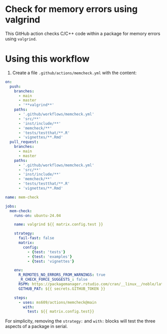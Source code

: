 # Check for memory errors using valgrind

This GitHub action checks C/C++ code within a package for memory errors using
`valgrind`.

# Using this workflow

<!--1. Add a line to your package's `DESCRIPTION` file reading

`Config/Needs/website: pkgdown`

Add any other packages required to build the website, separating by commas.
-->
1. Create a file `.github/actions/memcheck.yml` with the content:

```yml
on:
  push:
    branches:
      - main
      - master
      - '**valgrind**'
    paths:
      - '.github/workflows/memcheck.yml'
      - 'src/**'
      - 'inst/include/**'
      - 'memcheck/**'
      - 'tests/testthat/**.R'
      - 'vignettes/**.Rmd'
  pull_request:
    branches:
      - main
      - master
    paths:
      - '.github/workflows/memcheck.yml'
      - 'src/**'
      - 'inst/include/**'
      - 'memcheck/**'
      - 'tests/testthat/**.R'
      - 'vignettes/**.Rmd'

name: mem-check

jobs:
  mem-check:
    runs-on: ubuntu-24.04

    name: valgrind ${{ matrix.config.test }}

    strategy:
      fail-fast: false
      matrix:
        config:
          - {test: 'tests'}
          - {test: 'examples'}
          - {test: 'vignettes'}

    env:
      R_REMOTES_NO_ERRORS_FROM_WARNINGS: true
      _R_CHECK_FORCE_SUGGESTS_: false
      RSPM: https://packagemanager.rstudio.com/cran/__linux__/noble/latest
      GITHUB_PAT: ${{ secrets.GITHUB_TOKEN }}

    steps:
      - uses: ms609/actions/memcheck@main
        with:          
          test: ${{ matrix.config.test}}
```

For simplicity, removing the `strategy:` and `with:` blocks will test the three
aspects of a package in serial.
